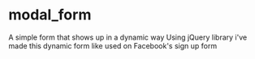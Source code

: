 # modal_form
A simple form that shows up in a dynamic way
Using jQuery library i've made this dynamic form like used on Facebook's sign up form
